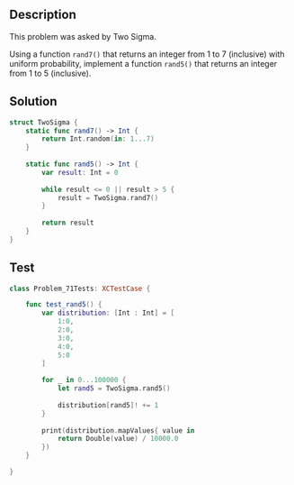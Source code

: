 ## Description

This problem was asked by Two Sigma.

Using a function `rand7()` that returns an integer from 1 to 7 (inclusive) with uniform probability, implement a function `rand5()` that returns an integer from 1 to 5 (inclusive).

## Solution

```swift
struct TwoSigma {
    static func rand7() -> Int {
        return Int.random(in: 1...7)
    }
    
    static func rand5() -> Int {
        var result: Int = 0
        
        while result <= 0 || result > 5 {
            result = TwoSigma.rand7()
        }
        
        return result
    }
}
```

## Test

```swift
class Problem_71Tests: XCTestCase {

    func test_rand5() {
        var distribution: [Int : Int] = [
            1:0,
            2:0,
            3:0,
            4:0,
            5:0
        ]
        
        for _ in 0...100000 {
            let rand5 = TwoSigma.rand5()
            
            distribution[rand5]! += 1
        }
        
        print(distribution.mapValues{ value in
            return Double(value) / 10000.0
        })
    }

}
```